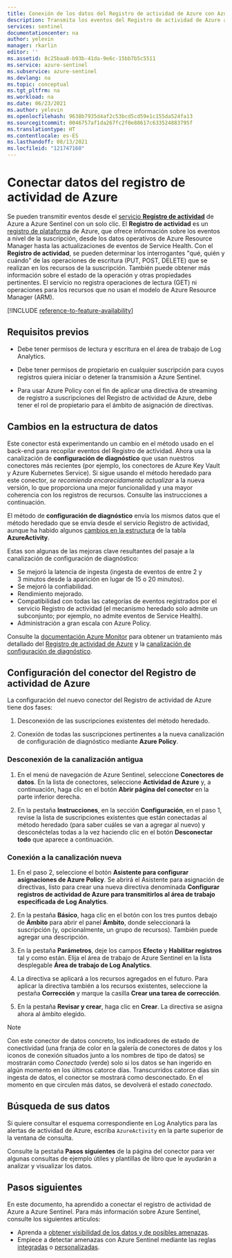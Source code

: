 ```yaml
---
title: Conexión de los datos del Registro de actividad de Azure con Azure Sentinel | Microsoft Docs
description: Transmita los eventos del Registro de actividad de Azure a Azure Sentinel con un solo clic. El servicio Registro de actividad registra y muestra los eventos a nivel de suscripción en Azure.
services: sentinel
documentationcenter: na
author: yelevin
manager: rkarlin
editor: ''
ms.assetid: 8c25baa8-b93b-41da-9e6c-15bb7b5c5511
ms.service: azure-sentinel
ms.subservice: azure-sentinel
ms.devlang: na
ms.topic: conceptual
ms.tgt_pltfrm: na
ms.workload: na
ms.date: 06/23/2021
ms.author: yelevin
ms.openlocfilehash: 9638b7935d4af2c53bcd5cd59e1c155da524fa13
ms.sourcegitcommit: 0046757af1da267fc2f0e88617c633524883795f
ms.translationtype: HT
ms.contentlocale: es-ES
ms.lasthandoff: 08/13/2021
ms.locfileid: "121747160"
---
```

# <a name="connect-data-from-azure-activity-log"></a>Conectar datos del registro de actividad de Azure

Se pueden transmitir eventos desde el [servicio **Registro de actividad**](../azure-monitor/essentials/activity-log.md) de Azure a Azure Sentinel con un solo clic. El **Registro de actividad** es un [registro de plataforma](../azure-monitor/essentials/platform-logs-overview.md) de Azure, que ofrece información sobre los eventos a nivel de la suscripción, desde los datos operativos de Azure Resource Manager hasta las actualizaciones de eventos de Service Health. Con el **Registro de actividad**, se pueden determinar los interrogantes "qué, quién y cuándo" de las operaciones de escritura (PUT, POST, DELETE) que se realizan en los recursos de la suscripción. También puede obtener más información sobre el estado de la operación y otras propiedades pertinentes. El servicio no registra operaciones de lectura (GET) ni operaciones para los recursos que no usan el modelo de Azure Resource Manager (ARM).

[!INCLUDE [reference-to-feature-availability](includes/reference-to-feature-availability.md)]

## <a name="prerequisites"></a>Requisitos previos

- Debe tener permisos de lectura y escritura en el área de trabajo de Log Analytics.

- Debe tener permisos de propietario en cualquier suscripción para cuyos registros quiera iniciar o detener la transmisión a Azure Sentinel.

- Para usar Azure Policy con el fin de aplicar una directiva de streaming de registro a suscripciones del Registro de actividad de Azure, debe tener el rol de propietario para el ámbito de asignación de directivas.

## <a name="data-structure-changes"></a>Cambios en la estructura de datos

Este conector está experimentando un cambio en el método usado en el back-end para recopilar eventos del Registro de actividad. Ahora usa la canalización de **configuración de diagnóstico** que usan nuestros conectores más recientes (por ejemplo, los conectores de Azure Key Vault y Azure Kubernetes Service). Si sigue usando el método heredado para este conector, *se recomienda encarecidamente actualizar* a la nueva versión, lo que proporciona una mejor funcionalidad y una mayor coherencia con los registros de recursos. Consulte las instrucciones a continuación.

El método de **configuración de diagnóstico** envía los mismos datos que el método heredado que se envía desde el servicio Registro de actividad, aunque ha habido algunos [cambios en la estructura](../azure-monitor/essentials/activity-log.md#data-structure-changes) de la tabla **AzureActivity**.

Estas son algunas de las mejoras clave resultantes del pasaje a la canalización de configuración de diagnóstico:
- Se mejoró la latencia de ingesta (ingesta de eventos de entre 2 y 3 minutos desde la aparición en lugar de 15 o 20 minutos).
- Se mejoró la confiabilidad.
- Rendimiento mejorado.
- Compatibilidad con todas las categorías de eventos registrados por el servicio Registro de actividad (el mecanismo heredado solo admite un subconjunto; por ejemplo, no admite eventos de Service Health).
- Administración a gran escala con Azure Policy.

Consulte la [documentación Azure Monitor](../azure-monitor/logs/data-platform-logs.md) para obtener un tratamiento más detallado del [Registro de actividad de Azure](../azure-monitor/essentials/activity-log.md) y la [canalización de configuración de diagnóstico](../azure-monitor/essentials/diagnostic-settings.md).

## <a name="set-up-the-azure-activity-log-connector"></a>Configuración del conector del Registro de actividad de Azure

La configuración del nuevo conector del Registro de actividad de Azure tiene dos fases:
1. Desconexión de las suscripciones existentes del método heredado.

1. Conexión de todas las suscripciones pertinentes a la nueva canalización de configuración de diagnóstico mediante **Azure Policy**.

### <a name="disconnect-from-old-pipeline"></a>Desconexión de la canalización antigua

1. En el menú de navegación de Azure Sentinel, seleccione **Conectores de datos**. En la lista de conectores, seleccione **Actividad de Azure** y, a continuación, haga clic en el botón **Abrir página del conector** en la parte inferior derecha.

1. En la pestaña **Instrucciones**, en la sección **Configuración**, en el paso 1, revise la lista de suscripciones existentes que están conectadas al método heredado (para saber cuáles se van a agregar al nuevo) y desconéctelas todas a la vez haciendo clic en el botón **Desconectar todo** que aparece a continuación.

### <a name="connect-to-new-pipeline"></a>Conexión a la canalización nueva

1. En el paso 2, seleccione el botón **Asistente para configurar asignaciones de Azure Policy**. Se abrirá el Asistente para asignación de directivas, listo para crear una nueva directiva denominada **Configurar registros de actividad de Azure para transmitirlos al área de trabajo especificada de Log Analytics**.

1. En la pestaña **Básico**, haga clic en el botón con los tres puntos debajo de **Ámbito** para abrir el panel **Ámbito**, donde seleccionará la suscripción (y, opcionalmente, un grupo de recursos). También puede agregar una descripción.

1. En la pestaña **Parámetros**, deje los campos **Efecto** y **Habilitar registros** tal y como están. Elija el área de trabajo de Azure Sentinel en la lista desplegable **Área de trabajo de Log Analytics**.

1. La directiva se aplicará a los recursos agregados en el futuro. Para aplicar la directiva también a los recursos existentes, seleccione la pestaña **Corrección** y marque la casilla **Crear una tarea de corrección**.

1. En la pestaña **Revisar y crear**, haga clic en **Crear**. La directiva se asigna ahora al ámbito elegido.

> [!NOTE]
>
> Con este conector de datos concreto, los indicadores de estado de conectividad (una franja de color en la galería de conectores de datos y los iconos de conexión situados junto a los nombres de tipo de datos) se mostrarán como *Conectado* (verde) solo si los datos se han ingerido en algún momento en los últimos catorce días. Transcurridos catorce días sin ingesta de datos, el conector se mostrará como desconectado. En el momento en que circulen más datos, se devolverá el estado *conectado*.

## <a name="find-your-data"></a>Búsqueda de sus datos

Si quiere consultar el esquema correspondiente en Log Analytics para las alertas de actividad de Azure, escriba `AzureActivity` en la parte superior de la ventana de consulta.

Consulte la pestaña **Pasos siguientes** de la página del conector para ver algunas consultas de ejemplo útiles y plantillas de libro que le ayudarán a analizar y visualizar los datos.

## <a name="next-steps"></a>Pasos siguientes
En este documento, ha aprendido a conectar el registro de actividad de Azure a Azure Sentinel. Para más información sobre Azure Sentinel, consulte los siguientes artículos:
- Aprenda a [obtener visibilidad de los datos y de posibles amenazas](get-visibility.md).
- Empiece a detectar amenazas con Azure Sentinel mediante las reglas [integradas](detect-threats-built-in.md) o [personalizadas](detect-threats-custom.md).
